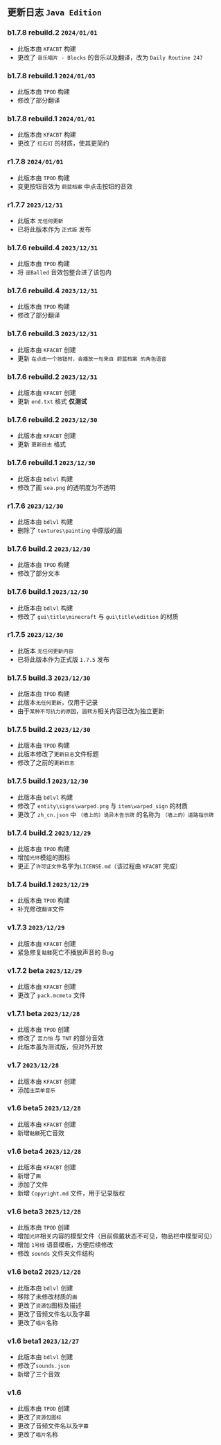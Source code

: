 ## 更新日志 `Java Edition`

### b1.7.8 rebuild.2 `2024/01/01`

 - 此版本由 `KFACBT` 构建
 - 更改了 `音乐唱片 - Blocks` 的音乐以及翻译，改为 `Daily Routine 247`

### b1.7.8 rebuild.1 `2024/01/03`

 - 此版本由 `TPOD` 构建
 - 修改了部分翻译

### b1.7.8 rebuild.1 `2024/01/01`

 - 此版本由 `KFACBT` 构建
 - 更改了 `红石灯` 的材质，使其更简约

### r1.7.8 `2024/01/01`

 - 此版本由 `TPOD` 构建
 - 变更按钮音效为 `蔚蓝档案` 中点击按钮的音效

### r1.7.7 `2023/12/31`

 - 此版本 `无任何更新`
 - 已将此版本作为 `正式版` 发布

### b1.7.6 rebuild.4 `2023/12/31`

 - 此版本由 `TPOD` 构建
 - 将 `谣Balled` 音效包整合进了该包内

### b1.7.6 rebuild.4 `2023/12/31`

 - 此版本由 `TPOD` 构建
 - 修改了部分翻译

### b1.7.6 rebuild.3 `2023/12/31`

 - 此版本由 `KFACBT` 创建
 - 更新 `在点击一个按钮时，会播放一句来自 蔚蓝档案 的角色语音`

### b1.7.6 rebuild.2 `2023/12/31`

 - 此版本由 `KFACBT` 创建
 - 更新 `end.txt` 格式 **仅测试**

### b1.7.6 rebuild.2 `2023/12/30`

 - 此版本由 `KFACBT` 创建
 - 更新 `更新日志` 格式

### b1.7.6 rebuild.1 `2023/12/30`

 - 此版本由 `bdlvl` 构建
 - 修改了画 `sea.png` 的透明度为不透明

### r1.7.6 `2023/12/30`

 - 此版本由 `bdlvl` 构建
 - 删除了 `textures\painting` 中原版的画

### b1.7.6 build.2 `2023/12/30`

 - 此版本由 `TPOD` 构建
 - 修改了部分文本

### b1.7.6 build.1 `2023/12/30`

 - 此版本由 `bdlvl` 构建
 - 修改了 `gui\title\minecraft` 与 `gui\title\edition` 的材质

### r1.7.5 `2023/12/30`

 - 此版本 `无任何更新内容`
 - 已将此版本作为正式版 `1.7.5` 发布

### b1.7.5 build.3 `2023/12/30`

 - 此版本由 `TPOD` 构建
 - 此版本`无任何更新`，仅用于记录
 - 由于`某种不可抗力的原因`，`圆转方`相关内容已改为独立更新

### b1.7.5 build.2 `2023/12/30`

 - 此版本由 `TPOD` 构建
 - 此版本修改了`更新日志`文件标题
 - 修改了之前的`更新日志`

### b1.7.5 build.1 `2023/12/30`

 - 此版本由 `bdlvl` 构建
 - 修改了 `entity\signs\warped.png` 与 `item\warped_sign` 的材质
 - 更改了 `zh_cn.json` 中 `（墙上的）诡异木告示牌` 的名称为 `（墙上的）道路指示牌`

### b1.7.4 build.2 `2023/12/29`

 - 此版本由 `TPOD` 构建
 - 增加`光环`模组的图标
 - 更正了`许可证文件`名字为`LICENSE.md`（该过程由 `KFACBT` 完成）

### b1.7.4 build.1 `2023/12/29`

 - 此版本由 `TPOD` 构建
 - 补充修改`翻译`文件

### v1.7.3 `2023/12/29`

 - 此版本由 `KFACBT` 创建
 - 紧急修复`骷髅`死亡不播放声音的 Bug

### v1.7.2 beta `2023/12/29`

 - 此版本由 `KFACBT` 创建
 - 更改了 `pack.mcmeta` 文件

### v1.7.1 beta `2023/12/28`

 - 此版本由 `TPOD` 创建
 - 修改了 `苦力怕` 与 `TNT` 的部分音效
 - 此版本虽为测试版，但对外开放

### v1.7 `2023/12/28`

 - 此版本由 `KFACBT` 创建
 - 添加`主菜单音乐`

### v1.6 beta5 `2023/12/28`

 - 此版本由 `KFACBT` 创建
 - 新增`骷髅`死亡音效

### v1.6 beta4 `2023/12/28`

 - 此版本由 `KFACBT` 创建
 - 新增了`画`
 - 添加了文件
 - 新增 `Copyright.md` 文件，用于记录版权

### v1.6 beta3 `2023/12/28`

 - 此版本由 `TPOD` 创建
 - 增加`光环`相关内容的模型文件（目前佩戴状态不可见，物品栏中模型可见）
 - 增加 `1号线` 语音模板，方便后续修改
 - 修改 `sounds` 文件夹文件结构

### v1.6 beta2 `2023/12/28`
 
 - 此版本由 `bdlvl` 创建
 - 移除了未修改材质的`画`
 - 更改了`资源包`图标及描述
 - 更改了音频文件名以及字幕
 - 更改了`唱片`名称

### v1.6 beta1 `2023/12/27`

 - 此版本由 `bdlvl` 创建
 - 修改了`sounds.json`
 - 新增了三个音效

### v1.6

 - 此版本由 `TPOD` 创建
 - 更改了`资源包图标`
 - 更改了音频文件名以及`字幕`
 - 更改了`唱片`名称
